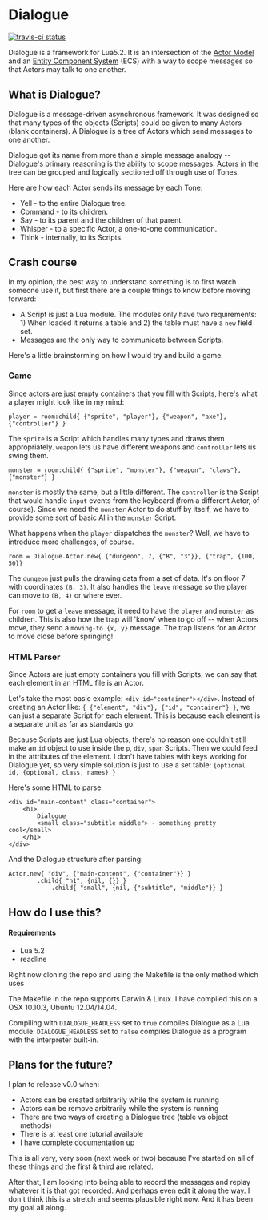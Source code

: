 # Dialogue

[![travis-ci status](https://travis-ci.org/rlt3/Dialogue.svg?branch=master)](https://travis-ci.org/rlt3/Dialogue/builds)

Dialogue is a framework for Lua5.2. It is an intersection of the 
[Actor Model](https://en.wikipedia.org/wiki/Actor_model) and an 
[Entity Component System](https://en.wikipedia.org/wiki/Entity_component_system) 
(ECS) with a way to scope messages so that Actors may talk to one another.

## What is Dialogue?

Dialogue is a message-driven asynchronous framework. It was designed so that
many types of the objects (Scripts) could be given to many Actors (blank 
containers). A Dialogue is a tree of Actors which send messages to one another.

Dialogue got its name from more than a simple message analogy -- Dialogue's
primary reasoning is the ability to scope messages. Actors in the tree can be
grouped and logically sectioned off through use of Tones. 

Here are how each Actor sends its message by each Tone:

* Yell - to the entire Dialogue tree.
* Command - to its children.
* Say - to its parent and the children of that parent.
* Whisper - to a specific Actor, a one-to-one communication.
* Think - internally, to its Scripts.

## Crash course

In my opinion, the best way to understand something is to first watch someone
use it, but first there are a couple things to know before moving forward:

* A Script is just a Lua module. The modules only have two requirements: 1) When loaded it returns a table and 2) the table must have a `new` field set.
* Messages are the only way to communicate between Scripts. 

Here's a little brainstorming on how I would try and build a game.

### Game

Since actors are just empty containers that you fill with Scripts, here's what
a player might look like in my mind:

    player = room:child{ {"sprite", "player"}, {"weapon", "axe"}, {"controller"} }

The `sprite` is a Script which handles many types and draws them appropriately.
`weapon` lets us have different weapons and `controller` lets us swing them.

    monster = room:child{ {"sprite", "monster"}, {"weapon", "claws"}, {"monster"} }

`monster` is mostly the same, but a little different. The `controller` is the
Script that would handle `input` events from the keyboard (from a different
Actor, of course). Since we need the `monster` Actor to do stuff by itself, we
have to provide some sort of basic AI in the `monster` Script.

What happens when the `player` dispatches the `monster`? Well, we have to 
introduce more challenges, of course.

    room = Dialogue.Actor.new{ {"dungeon", 7, {"B", "3"}}, {"trap", {100, 50}}

The `dungeon` just pulls the drawing data from a set of data. It's on floor 7
with coordinates `(B, 3)`. It also handles the `leave` message so the player can
move to `(B, 4)` or where ever.

For `room` to get a `leave` message, it need to have the `player` and `monster`
as children. This is also how the trap will 'know' when to go off -- when 
Actors move, they send a `moving-to {x, y}` message. The trap listens for an
Actor to move close before springing!

### HTML Parser

Since Actors are just empty containers you fill with Scripts, we can say that
each element in an HTML file is an Actor. 

Let's take the most basic example: `<div id="container"></div>`. Instead of
creating an Actor like: `{ {"element", "div"}, {"id", "container"} }`, we can
just a separate Script for each element.  This is because each element is
a separate unit as far as standards go.

Because Scripts are just Lua objects, there's no reason one couldn't still make
an `id` object to use inside the `p`, `div`, `span` Scripts. Then we could feed
in the attributes of the element. I don't have tables with keys working for 
Dialogue yet, so very simple solution is just to use a set table: `{optional 
id, {optional, class, names} }`

Here's some HTML to parse:

    <div id="main-content" class="container">
        <h1> 
            Dialogue
            <small class="subtitle middle"> - something pretty cool</small>
        </h1>
    </div>

And the Dialogue structure after parsing:

    Actor.new{ "div", {"main-content", {"container"}} }
            .child{ "h1", {nil, {}} }
                .child{ "small", {nil, {"subtitle", "middle"}} }

## How do I use this?

#### Requirements

* Lua 5.2
* readline

Right now cloning the repo and using the Makefile is the only method which 
uses 

The Makefile in the repo supports Darwin & Linux. I have compiled this on a OSX
10.10.3, Ubuntu 12.04/14.04.

Compiling with `DIALOGUE_HEADLESS` set to `true` compiles Dialogue as a Lua
module. `DIALOGUE_HEADLESS` set to `false` compiles Dialogue as a program with
the interpreter built-in.

## Plans for the future?

I plan to release v0.0 when:

* Actors can be created arbitrarily while the system is running
* Actors can be remove arbitrarily while the system is running
* There are two ways of creating a Dialogue tree (table vs object methods)
* There is at least one tutorial available
* I have complete documentation up

This is all very, very soon (next week or two) because I've started on all of
these things and the first & third are related.

After that, I am looking into being able to record the messages and replay
whatever it is that got recorded. And perhaps even edit it along the way. I
don't think this is a stretch and seems plausible right now. And it has been
my goal all along.

